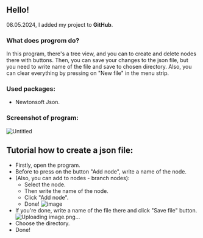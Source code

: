 ## Hello!
08.05.2024, I added my project to **GitHub**.
### What does progrom do?
In this program, there's a tree view, and you can to create and delete nodes there with buttons. Then, you can save your changes to the json file, but you need to write name of the file and save to chosen directory. Also, you can clear everything by pressing on "New file" in the menu strip.
### Used packages:
- Newtonsoft Json.
### Screenshot of program:
![Untitled](https://github.com/MaxDubinsky/json-manager/assets/112071690/6d618d22-a044-48a4-ba21-e2de8a4ab301)



## Tutorial how to create a json file:
- Firstly, open the program.
- Before to press on the button "Add node", write a name of the node.
- (Also, you can add to nodes - branch nodes):
    - Select the node.
    - Then write the name of the node.
    - Click "Add node".
    - Done!
      ![image](https://github.com/MaxDubinsky/json-manager/assets/112071690/b616dc96-d499-41cf-a6ba-a4295a60633b)
- If you're done, write a name of the file there and click "Save file" button.![Uploading image.png…]()
- Choose the directory.
- Done!
